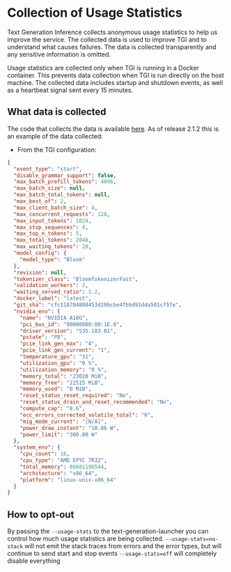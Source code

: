 
# Collection of Usage Statistics

Text Generation Inference collects anonymous usage statistics to help us improve the service. The collected data is used to improve TGI and to understand what causes failures. The data is collected transparently and any sensitive information is omitted.

Usage statistics are collected only when TGI is running in a Docker container. This prevents data collection when TGI is run directly on the host machine. The collected data includes startup and shutdown events, as well as a heartbeat signal sent every 15 minutes.

## What data is collected

The code that collects the data is available [here](https://github.com/huggingface/text-generation-inference/blob/main/router/src/usage_stats.rs).
As of release 2.1.2 this is an example of the data collected:

- From the TGI configuration:
```json
{
  "event_type": "start",
  "disable_grammar_support": false,
  "max_batch_prefill_tokens": 4096,
  "max_batch_size": null,
  "max_batch_total_tokens": null,
  "max_best_of": 2,
  "max_client_batch_size": 4,
  "max_concurrent_requests": 128,
  "max_input_tokens": 1024,
  "max_stop_sequences": 4,
  "max_top_n_tokens": 5,
  "max_total_tokens": 2048,
  "max_waiting_tokens": 20,
  "model_config": {
    "model_type": "Bloom"
  },
  "revision": null,
  "tokenizer_class": "BloomTokenizerFast",
  "validation_workers": 2,
  "waiting_served_ratio": 1.2,
  "docker_label": "latest",
  "git_sha": "cfc118704880453d29bcbe4fbbd91dda501cf5fe",
  "nvidia_env": {
    "name": "NVIDIA A10G",
    "pci_bus_id": "00000000:00:1E.0",
    "driver_version": "535.183.01",
    "pstate": "P8",
    "pcie_link_gen_max": "4",
    "pcie_link_gen_current": "1",
    "temperature_gpu": "31",
    "utilization_gpu": "0 %",
    "utilization_memory": "0 %",
    "memory_total": "23028 MiB",
    "memory_free": "22515 MiB",
    "memory_used": "0 MiB",
    "reset_status_reset_required": "No",
    "reset_status_drain_and_reset_recommended": "No",
    "compute_cap": "8.6",
    "ecc_errors_corrected_volatile_total": "0",
    "mig_mode_current": "[N/A]",
    "power_draw_instant": "10.86 W",
    "power_limit": "300.00 W"
  },
  "system_env": {
    "cpu_count": 16,
    "cpu_type": "AMD EPYC 7R32",
    "total_memory": 66681196544,
    "architecture": "x86_64",
    "platform": "linux-unix-x86_64"
  }
}

```

## How to opt-out

By passing the `--usage-stats` to the text-generation-launcher you can control how much usage statistics are being collected.
`--usage-stats=no-stack` will not emit the stack traces from errors and the error types, but will continue to send start and stop events
`--usage-stats=off` will completely disable everything
